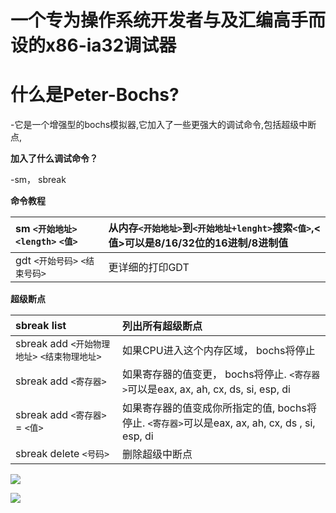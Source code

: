 # 一个专为操作系统开发者与及汇编高手而设的x86-ia32调试器 #

# 什么是Peter-Bochs? #
-它是一个增强型的bochs模拟器,它加入了一些更强大的调试命令,包括超级中断点,

**加入了什么调试命令？**

-sm， sbreak


**命令教程**

|sm `<开始地址>` `<length>` `<值>`|从内存`<开始地址>`到`<开始地址+lenght>`搜索`<值>`,<值>可以是8/16/32位的16进制/8进制值|
|:---------------------------|:----------------------------------------------------------|
|gdt `<开始号码>` `<结束号码>`       |更详细的打印GDT                                                  |

**超级断点**

| sbreak list|列出所有超级断点|
|:-----------|:-------|
| sbreak add `<开始物理地址>` `<结束物理地址>`|如果CPU进入这个内存区域， bochs将停止|
| sbreak add `<寄存器>`|如果寄存器的值变更， bochs将停止. `<寄存器>`可以是eax, ax, ah, cx, ds, si, esp, di|
| sbreak add `<寄存器>` = `<值>`|如果寄存器的值变成你所指定的值, bochs将停止. `<寄存器>`可以是eax, ax, ah, cx, ds , si, esp, di|
| sbreak delete `<号码>`|删除超级中断点 |


[![](http://www.kingofcoders.com/images/KOC_logo2.jpg)](http://www.kingofcoders.com)

[![](http://hk.kingofcoders.com/images/logo/logo.png)](http://hk.kingofcoders.com)